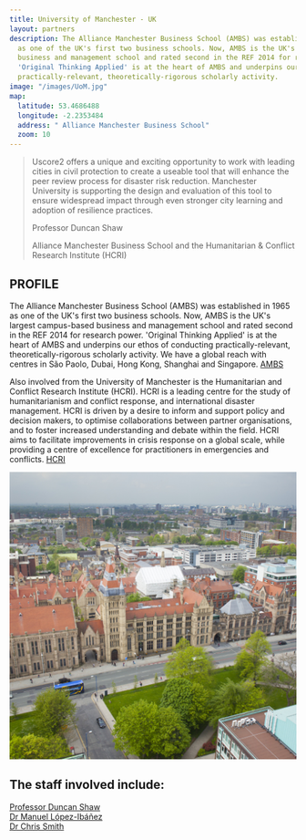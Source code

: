 ```yaml
---
title: University of Manchester - UK
layout: partners
description: The Alliance Manchester Business School (AMBS) was established in 1965
  as one of the UK's first two business schools. Now, AMBS is the UK's largest campus-based
  business and management school and rated second in the REF 2014 for research power.
  'Original Thinking Applied' is at the heart of AMBS and underpins our ethos of conducting
  practically-relevant, theoretically-rigorous scholarly activity.
image: "/images/UoM.jpg"
map:
  latitude: 53.4686488
  longitude: -2.2353484
  address: " Alliance Manchester Business School"
  zoom: 10
---
```


<div class="map" id="map"></div>

<section class="testimonial">
		<div class="container flex">
			<div class="testimonial-block">
				<blockquote>
					<p class="editable">Uscore2 offers a unique and exciting opportunity to work with leading cities in civil protection to create a useable tool that will enhance the peer review process for disaster risk reduction. Manchester University is supporting the design and evaluation of this tool to ensure widespread impact through even stronger city learning and adoption of resilience practices.</p>
					<p class="profile_author">Professor Duncan Shaw</p> 
					<p>Alliance Manchester Business School and the Humanitarian & Conflict Research Institute (HCRI)</p>
				</blockquote>
			</div>
		</div>
	</section>

## PROFILE 

The Alliance Manchester Business School (AMBS) was established in 1965 as one of the UK's first two business schools. Now, AMBS is the UK's largest campus-based business and management school and rated second in the REF 2014 for research power. 'Original Thinking Applied' is at the heart of AMBS and underpins our ethos of conducting practically-relevant, theoretically-rigorous scholarly activity. We have a global reach with centres in São Paolo, Dubai, Hong Kong, Shanghai and Singapore. [AMBS](www.mbs.ac.uk)
 
Also involved from the University of Manchester is the Humanitarian and Conflict Research Institute (HCRI). HCRI is a leading centre for the study of humanitarianism and conflict response, and international disaster management. HCRI is driven by a desire to inform and support policy and decision makers, to optimise collaborations between partner organisations, and to foster increased understanding and debate within the field. HCRI aims to facilitate improvements in crisis response on a global scale, while providing a centre of excellence for practitioners in emergencies and conflicts. [HCRI](www.hcri.ac.uk)

![University of Manchester - UK](/images/UoM.jpg "University of Manchester - UK")

## The staff involved include:
  [Professor Duncan Shaw](https://www.research.manchester.ac.uk/portal/duncan.shaw-2.html)  
  [Dr Manuel López-Ibáñez](http://www.mbs.ac.uk/research/people/profiles/mlopez-ibanez)  
  [Dr Chris Smith](http://www.mbs.ac.uk/research/people/profiles/csmith)  
